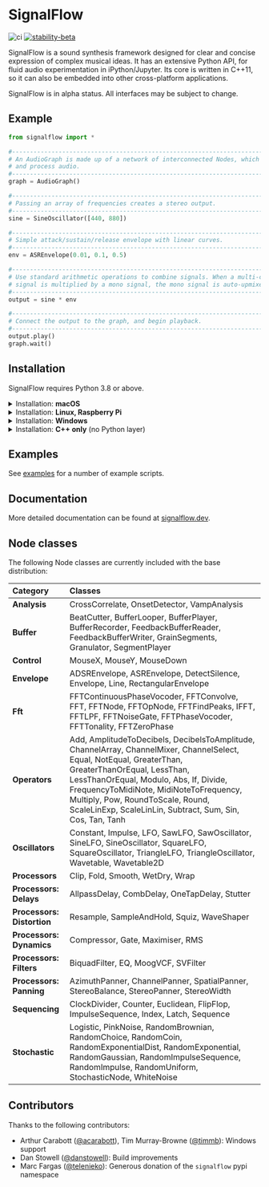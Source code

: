 # SignalFlow

![ci](https://github.com/ideoforms/signal/workflows/ci/badge.svg) [![stability-beta](https://img.shields.io/badge/stability-beta-33bbff.svg)](https://github.com/mkenney/software-guides/blob/master/STABILITY-BADGES.md#beta)

SignalFlow is a sound synthesis framework designed for clear and concise expression of complex musical ideas. It has an extensive Python API, for fluid audio experimentation in iPython/Jupyter. Its core is written in C++11, so it can also be embedded into other cross-platform applications.

SignalFlow is in alpha status. All interfaces may be subject to change.

## Example

```python
from signalflow import *

#--------------------------------------------------------------------------------
# An AudioGraph is made up of a network of interconnected Nodes, which generate
# and process audio. 
#--------------------------------------------------------------------------------
graph = AudioGraph()

#--------------------------------------------------------------------------------
# Passing an array of frequencies creates a stereo output.
#--------------------------------------------------------------------------------
sine = SineOscillator([440, 880])

#--------------------------------------------------------------------------------
# Simple attack/sustain/release envelope with linear curves.
#--------------------------------------------------------------------------------
env = ASREnvelope(0.01, 0.1, 0.5)

#--------------------------------------------------------------------------------
# Use standard arithmetic operations to combine signals. When a multi-channel 
# signal is multiplied by a mono signal, the mono signal is auto-upmixed.
#--------------------------------------------------------------------------------
output = sine * env

#--------------------------------------------------------------------------------
# Connect the output to the graph, and begin playback.
#--------------------------------------------------------------------------------
output.play()
graph.wait()
```

## Installation

SignalFlow requires Python 3.8 or above.

<details>
<summary>Installation: <b>macOS</b></summary>

### macOS

Install an up-to-date version of Python 3 using Homebrew ([guide](https://docs.python-guide.org/starting/install3/osx/)): `brew install python3`

Install SignalFlow using `pip`:

```
pip3 install signalflow
```

That's it! To test that it is installed successfully, play a test tone by running: `signalflow test` 

#### From source

To build on macOS from source, install dependencies with Homebrew: 
```
brew install cmake python libsndfile libsoundio
```

Clone this repository, then build and install with `pip`:
```
pip3 install .
```
</details>

<details>
<summary>Installation: <b>Linux, Raspberry Pi</b></summary>

### Linux, Raspberry Pi

SignalFlow supports Linux (verified on Ubuntu 20.04 and Raspberry Pi OS buster) with alsa and pulseaudio backends.

#### Via pip

Installation via pip is supported for Linux x86_64. To install:

```
pip3 install signalflow
```

That's it! To test that it is installed successfully, play a test tone by running: `signalflow test`.

If installation does not succeed, follow the instructions for building from source below. 

#### From source

To build the Python library from source on Linux, install dependencies with apt:
```
apt-get install -y git cmake g++ python3-pip libasound2-dev libsndfile1-dev libsoundio-dev fftw3-dev
```

If you experience an error on Raspberry Pi `libf77blas.so.3: cannot open shared object file`:

```
sudo apt-get install -y libatlas-base-dev
```

Clone this repository, then build and install with `pip`:
```
pip3 install .
```

</details>

<details>
<summary>Installation: <b>Windows</b></summary>

### Windows

This is work in progress.

Currently, dependencies need to be downloaded and built by hand. These can be placed anywhere.

- https://github.com/timmb/libsoundio - check out the `fix-msvc` branch.
  - Use CMake GUI to build libsoundio with Visual Studio 2019 with binaries in a subfolder of that repo named `build`. (Configure, Generate, Open project, Batch build all configurations)
- https://github.com/libsndfile/libsndfile
  - Use CMake GUI to build libsndfile with Visual Studio 2019 with binaries in a subfolder of that repo named `build`. (Configure, Generate, Open project, Batch build all configurations)
- Download Windows binaries of FFTW from http://fftw.org/install/windows.html.

To build SignalFlow, use the CMake GUI. Press configure and you will see three empty fields to fill in with the path to the two build folders and the FFTW binaries folder (see above). Set these parameters then press Configure, then Generate then Open. Then build in Visual Studio 2019.

As of 2021-03-03, only the signalflow project has been ported to build correctly on Windows. Only tested in x64 and for Debug builds. Tested using Visual Studio 2019.

</details>

<details>
<summary>Installation: <b>C++ only</b> (no Python layer)</summary>

To build and install the C++ core without the Python binding layer:
```
mkdir build
cd build
cmake ..
make -j8
```

</details>

## Examples

See [examples](examples) for a number of example scripts.

## Documentation

More detailed documentation can be found at [signalflow.dev](https://signalflow.dev/). 

## Node classes

The following Node classes are currently included with the base distribution:

| Category | Classes  |
|:---------|:---------|
| **Analysis** | CrossCorrelate, OnsetDetector, VampAnalysis |
| **Buffer** | BeatCutter, BufferLooper, BufferPlayer, BufferRecorder, FeedbackBufferReader, FeedbackBufferWriter, GrainSegments, Granulator, SegmentPlayer |
| **Control** | MouseX, MouseY, MouseDown |
| **Envelope** | ADSREnvelope, ASREnvelope, DetectSilence, Envelope, Line, RectangularEnvelope |
| **Fft** | FFTContinuousPhaseVocoder, FFTConvolve, FFT, FFTNode, FFTOpNode, FFTFindPeaks, IFFT, FFTLPF, FFTNoiseGate, FFTPhaseVocoder, FFTTonality, FFTZeroPhase |
| **Operators** | Add, AmplitudeToDecibels, DecibelsToAmplitude, ChannelArray, ChannelMixer, ChannelSelect, Equal, NotEqual, GreaterThan, GreaterThanOrEqual, LessThan, LessThanOrEqual, Modulo, Abs, If, Divide, FrequencyToMidiNote, MidiNoteToFrequency, Multiply, Pow, RoundToScale, Round, ScaleLinExp, ScaleLinLin, Subtract, Sum, Sin, Cos, Tan, Tanh |
| **Oscillators** | Constant, Impulse, LFO, SawLFO, SawOscillator, SineLFO, SineOscillator, SquareLFO, SquareOscillator, TriangleLFO, TriangleOscillator, Wavetable, Wavetable2D |
| **Processors** | Clip, Fold, Smooth, WetDry, Wrap |
| **Processors: Delays** | AllpassDelay, CombDelay, OneTapDelay, Stutter |
| **Processors: Distortion** | Resample, SampleAndHold, Squiz, WaveShaper |
| **Processors: Dynamics** | Compressor, Gate, Maximiser, RMS |
| **Processors: Filters** | BiquadFilter, EQ, MoogVCF, SVFilter |
| **Processors: Panning** | AzimuthPanner, ChannelPanner, SpatialPanner, StereoBalance, StereoPanner, StereoWidth |
| **Sequencing** | ClockDivider, Counter, Euclidean, FlipFlop, ImpulseSequence, Index, Latch, Sequence |
| **Stochastic** | Logistic, PinkNoise, RandomBrownian, RandomChoice, RandomCoin, RandomExponentialDist, RandomExponential, RandomGaussian, RandomImpulseSequence, RandomImpulse, RandomUniform, StochasticNode, WhiteNoise |

## Contributors

Thanks to the following contributors:

- Arthur Carabott ([@acarabott](https://github.com/acarabott)), Tim Murray-Browne ([@timmb](https://github.com/timmb)): Windows support
- Dan Stowell ([@danstowell](https://github.com/danstowell)): Build improvements
- Marc Fargas ([@telenieko](https://github.com/telenieko)): Generous donation of the `signalflow` pypi namespace
